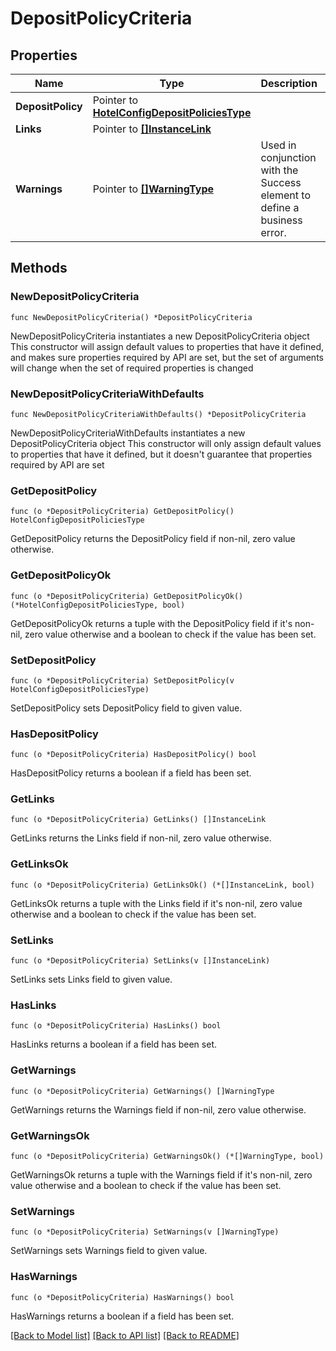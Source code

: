 # DepositPolicyCriteria

## Properties

Name | Type | Description | Notes
------------ | ------------- | ------------- | -------------
**DepositPolicy** | Pointer to [**HotelConfigDepositPoliciesType**](HotelConfigDepositPoliciesType.md) |  | [optional] 
**Links** | Pointer to [**[]InstanceLink**](InstanceLink.md) |  | [optional] 
**Warnings** | Pointer to [**[]WarningType**](WarningType.md) | Used in conjunction with the Success element to define a business error. | [optional] 

## Methods

### NewDepositPolicyCriteria

`func NewDepositPolicyCriteria() *DepositPolicyCriteria`

NewDepositPolicyCriteria instantiates a new DepositPolicyCriteria object
This constructor will assign default values to properties that have it defined,
and makes sure properties required by API are set, but the set of arguments
will change when the set of required properties is changed

### NewDepositPolicyCriteriaWithDefaults

`func NewDepositPolicyCriteriaWithDefaults() *DepositPolicyCriteria`

NewDepositPolicyCriteriaWithDefaults instantiates a new DepositPolicyCriteria object
This constructor will only assign default values to properties that have it defined,
but it doesn't guarantee that properties required by API are set

### GetDepositPolicy

`func (o *DepositPolicyCriteria) GetDepositPolicy() HotelConfigDepositPoliciesType`

GetDepositPolicy returns the DepositPolicy field if non-nil, zero value otherwise.

### GetDepositPolicyOk

`func (o *DepositPolicyCriteria) GetDepositPolicyOk() (*HotelConfigDepositPoliciesType, bool)`

GetDepositPolicyOk returns a tuple with the DepositPolicy field if it's non-nil, zero value otherwise
and a boolean to check if the value has been set.

### SetDepositPolicy

`func (o *DepositPolicyCriteria) SetDepositPolicy(v HotelConfigDepositPoliciesType)`

SetDepositPolicy sets DepositPolicy field to given value.

### HasDepositPolicy

`func (o *DepositPolicyCriteria) HasDepositPolicy() bool`

HasDepositPolicy returns a boolean if a field has been set.

### GetLinks

`func (o *DepositPolicyCriteria) GetLinks() []InstanceLink`

GetLinks returns the Links field if non-nil, zero value otherwise.

### GetLinksOk

`func (o *DepositPolicyCriteria) GetLinksOk() (*[]InstanceLink, bool)`

GetLinksOk returns a tuple with the Links field if it's non-nil, zero value otherwise
and a boolean to check if the value has been set.

### SetLinks

`func (o *DepositPolicyCriteria) SetLinks(v []InstanceLink)`

SetLinks sets Links field to given value.

### HasLinks

`func (o *DepositPolicyCriteria) HasLinks() bool`

HasLinks returns a boolean if a field has been set.

### GetWarnings

`func (o *DepositPolicyCriteria) GetWarnings() []WarningType`

GetWarnings returns the Warnings field if non-nil, zero value otherwise.

### GetWarningsOk

`func (o *DepositPolicyCriteria) GetWarningsOk() (*[]WarningType, bool)`

GetWarningsOk returns a tuple with the Warnings field if it's non-nil, zero value otherwise
and a boolean to check if the value has been set.

### SetWarnings

`func (o *DepositPolicyCriteria) SetWarnings(v []WarningType)`

SetWarnings sets Warnings field to given value.

### HasWarnings

`func (o *DepositPolicyCriteria) HasWarnings() bool`

HasWarnings returns a boolean if a field has been set.


[[Back to Model list]](../README.md#documentation-for-models) [[Back to API list]](../README.md#documentation-for-api-endpoints) [[Back to README]](../README.md)


